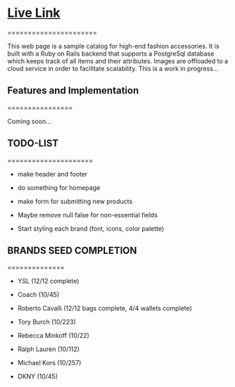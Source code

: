 # [Live Link](https://bernies-shop.herokuapp.com/products)
======================

This web page is a sample catalog for high-end fashion accessories. It is built with a Ruby on Rails backend that supports a PostgreSql database which keeps track of all items and their attributes. Images are offloaded to a cloud service in order to facilitate scalability. This is a work in progress...


## Features and Implementation
================

Coming soon...

## TODO-LIST
=====================

- make header and footer

- do something for homepage

- make form for submitting new products

- Maybe remove null false for non-essential fields  

- Start styling each brand (font, icons, color palette)

## BRANDS SEED COMPLETION
==============

- YSL (12/12 complete)

- Coach (10/45)

- Roberto Cavalli (12/12 bags complete, 4/4 wallets complete)

- Tory Burch (10/223)

- Rebecca Minkoff (10/22)

- Ralph Lauren (10/112)

- Michael Kors (10/257)

- DKNY (10/45)
